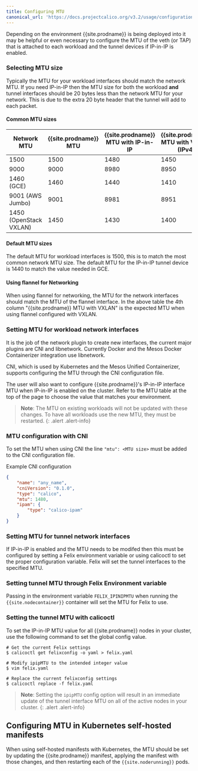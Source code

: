 ```yaml
---
title: Configuring MTU
canonical_url: 'https://docs.projectcalico.org/v3.2/usage/configuration/mtu'
---
```


Depending on the environment {{site.prodname}} is being deployed into it may be
helpful or even necessary to configure the MTU of the veth (or TAP) that is
attached to each workload and the tunnel devices if IP-in-IP is enabled.

### Selecting MTU size

Typically the MTU for your workload interfaces should match the network MTU.
If you need IP-in-IP then the MTU size for both the workload **and** tunnel
interfaces should be 20 bytes less than the network MTU for your network.
This is due to the extra 20 byte header that the tunnel will add to each
packet.

#### Common MTU sizes

| Network MTU | {{site.prodname}} MTU | {{site.prodname}} MTU with IP-in-IP | {{site.prodname}} MTU with VXLAN (IPv4) |
|-------------|------------|--------------------------|------------------------------|
| 1500 | 1500 | 1480 | 1450 |
| 9000 | 9000 | 8980 | 8950 |
| 1460 (GCE) | 1460 | 1440 | 1410 |
| 9001 (AWS Jumbo) | 9001 | 8981 | 8951 |
| 1450 (OpenStack VXLAN) | 1450 | 1430 | 1400 |

#### Default MTU sizes

The default MTU for workload interfaces is 1500, this is to match the most
common network MTU size.  The default MTU for the IP-in-IP tunnel device
is 1440 to match the value needed in GCE.

#### Using flannel for Networking

When using flannel for networking, the MTU for the network interfaces
should match the MTU of the flannel interface.  In the above table the 4th
column "{{site.prodname}} MTU with VXLAN" is the expected MTU when using flannel
configured with VXLAN.

### Setting MTU for workload network interfaces

It is the job of the network plugin to create new interfaces, the current
major plugins are CNI and libnetwork. Currently Docker and the Mesos Docker
Containerizer integration use libnetwork.

CNI, which is used by Kubernetes and the Mesos Unified Containerizer, supports
configuring the MTU through the CNI configuration file.

The user will also want to configure {{site.prodname}}'s IP-in-IP interface MTU when
IP-in-IP is enabled on the cluster. Refer to the MTU table at the top of the page
to choose the value that matches your environment.

> **Note**: The MTU on existing workloads will not be updated with these
changes.  To have all workloads use the new MTU, they must be restarted.
{: .alert .alert-info}

### MTU configuration with CNI

To set the MTU when using CNI the line `"mtu": <MTU size>` must be added to
the CNI configuration file.

Example CNI configuration

```json
{
    "name": "any_name",
    "cniVersion": "0.1.0",
    "type": "calico",
    "mtu": 1480,
    "ipam": {
        "type": "calico-ipam"
    }
}
```


### Setting MTU for tunnel network interfaces

If IP-in-IP is enabled and the MTU needs to be modifed then this must be
configured by setting a Felix environment variable or using calicoctl to set
the proper configuration variable.  Felix will set the tunnel interfaces to
the specified MTU.

### Setting tunnel MTU through Felix Environment variable

Passing in the environment variable `FELIX_IPINIPMTU` when running the
`{{site.nodecontainer}}` container will set the MTU for Felix to use.

### Setting the tunnel MTU with calicoctl

To set the IP-in-IP MTU value for all {{site.prodname}} nodes in your cluster, use the
following command to set the global config value.

```
# Get the current Felix settings
$ calicoctl get felixconfig -o yaml > felix.yaml

# Modify ipipMTU to the intended integer value
$ vim felix.yaml

# Replace the current felixconfig settings
$ calicoctl replace -f felix.yaml
```

> **Note**: Setting the `ipipMTU` config option will result in an immediate
> update of the tunnel interface MTU on all of the active nodes in your cluster.
{: .alert .alert-info}


## Configuring MTU in Kubernetes self-hosted manifests

When using self-hosted manifests with Kubernetes, the MTU should be set by
updating the {{site.prodname}} manifest, applying the manifest with those changes, and
then restarting each of the `{{site.noderunning}}` pods.
